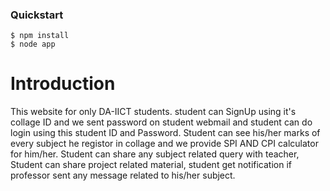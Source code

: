 ### Quickstart
    $ npm install
    $ node app

# Introduction
This website for only DA-IICT students. student can SignUp using it's collage ID and we sent password on student webmail and student can do login using this student ID and Password. Student can see his/her marks of every subject he registor in collage and we provide SPI AND CPI calculator for him/her. Student can share any subject related query with teacher, Student can share project related material, student get notification if professor sent any message related to his/her subject.
